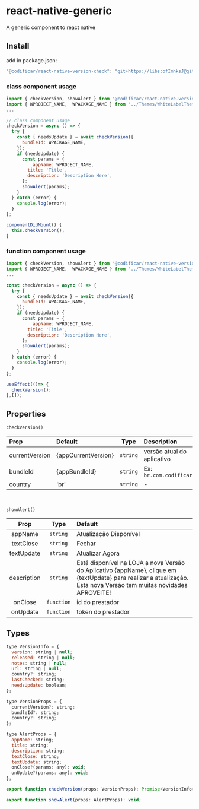 # react-native-generic

A generic component to react native

## Install

add in package.json:

```bash
"@codificar/react-native-version-check": "git+https://libs:ofImhksJ@git.codificar.com.br/react-components/react-native-version-check.git",
```

### class component usage

```javascript
import { checkVersion, showAlert } from '@codificar/react-native-version-check';
import { WPROJECT_NAME,  WPACKAGE_NAME } from '../Themes/WhiteLabelTheme/WhiteLabel';
...

// class component usage
checkVersion = async () => {
  try {
    const { needsUpdate } = await checkVersion({
      bundleId: WPACKAGE_NAME,
    });
    if (needsUpdate) {
      const params = {
          appName: WPROJECT_NAME,
        title: 'Title',
        description: 'Description Here',
      };
      showAlert(params);
    }
  } catch (error) {
    console.log(error);
  }
};

componentDidMount() {
  this.checkVersion();
}
```

### function component usage
```javascript
import { checkVersion, showAlert } from '@codificar/react-native-version-check';
import { WPROJECT_NAME,  WPACKAGE_NAME } from '../Themes/WhiteLabelTheme/WhiteLabel';
...

const checkVersion = async () => {
  try {
    const { needsUpdate } = await checkVersion({
      bundleId: WPACKAGE_NAME,
    });
    if (needsUpdate) {
      const params = {
          appName: WPROJECT_NAME,
        title: 'Title',
        description: 'Description Here',
      };
      showAlert(params);
    }
  } catch (error) {
    console.log(error);
  }
};

useEffect(()=> {
  checkVersion();
},[]);
```

## Properties

`checkVersion()`

| Prop       | Default |   Type   | Description                           |
| :--------- | :----- | :------: | :------------------------------------ |
| currentVersion      |   {appCurrentVersion}    | `string` | versão atual do aplicativo |
| bundleId |    {appBundleId}    | `string` | Ex: `br.com.codificar.user`                   |
| country |    'br'   | `string` | -                    |

<br>

`showAlert()`

| Prop            |    Type   | Default             |
| :-------------: | :------: | :---------------------- |
| appName         | `string` | Atualização Disponível  |
| textClose       | `string` | Fechar                  |
| textUpdate      | `string` | Atualizar Agora         |
| description     | `string` | Está disponível na LOJA a nova Versão do Aplicativo \{appName}, clique em \{textUpdate} para realizar a atualização. Esta nova Versão tem muitas novidades APROVEITE!                  |
| onClose     | `function` | id do prestador       |
| onUpdate    | `function` | token do prestador    |


## Types
```javascript
type VersionInfo = {
  version: string | null;
  released: string | null;
  notes: string | null;
  url: string | null;
  country?: string;
  lastChecked: string;
  needsUpdate: boolean;
};

type VersionProps = {
  currentVersion?: string;
  bundleId?: string;
  country?: string;
};

type AlertProps = {
  appName: string;
  title: string;
  description: string;
  textClose: string;
  textUpdate: string;
  onClose?(params: any): void;
  onUpdate?(params: any): void;
};

export function checkVersion(props: VersionProps): Promise<VersionInfo>;

export function showAlert(props: AlertProps): void;
```
